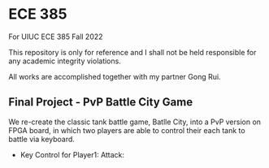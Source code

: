 # ECE 385

For UIUC ECE 385 Fall 2022

This repository is only for reference and I shall not be held responsible for any academic integrity violations. 

All works are accomplished together with my partner Gong Rui. 

## Final Project - PvP Battle City Game

We re-create the classic tank battle game, Batlle City, into a PvP version on FPGA board, in which two players are able to control their each tank to battle via keyboard. 

* Key Control for Player1:
Attack: 
